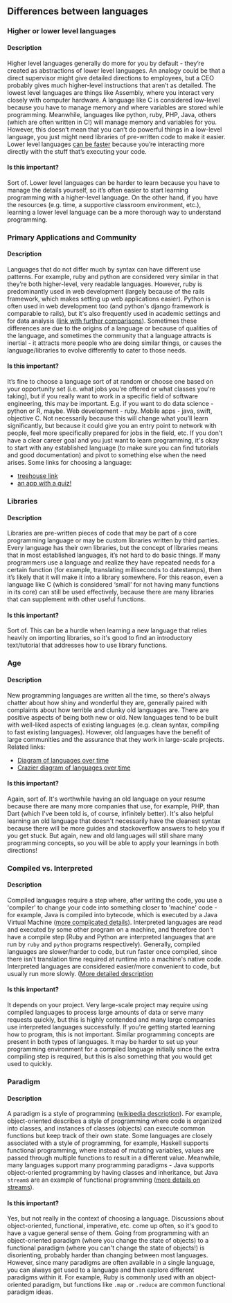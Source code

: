 ## Differences between languages

### Higher or lower level languages

#### Description
Higher level languages generally do more for you by default - they’re created as abstractions of lower level languages. An analogy could be that a direct supervisor might give detailed directions to employees, but a CEO probably gives much higher-level instructions that aren’t as detailed. The lowest level languages are things like Assembly, where you interact very closely with computer hardware. A language like C is considered low-level because you have to manage memory and where variables are stored while programming. Meanwhile, languages like python, ruby, PHP, Java, others (which are often written in C!) will manage memory and variables for you. However, this doesn’t mean that you can’t do powerful things in a low-level language, you just might need libraries of pre-written code to make it easier. Lower level languages [can be faster](https://medium.com/@LoopPerfect/why-are-low-level-languages-fast-and-high-level-languages-slow-9034c7e74da8) because you’re interacting more directly with the stuff that’s executing your code.

#### Is this important?
Sort of. Lower level languages can be harder to learn because you have to manage the details yourself, so it’s often easier to start learning programming with a higher-level language. On the other hand, if you have the resources (e.g. time, a supportive classroom environment, etc.), learning a lower level language can be a more thorough way to understand programming.

### Primary Applications and Community

#### Description
Languages that do not differ much by syntax can have different use patterns. For example, ruby and python are considered very similar in that they’re both higher-level, very readable languages. However, ruby is predominantly used in web development (largely because of the rails framework, which makes setting up web applications easier). Python is often used in web development too (and python's django framework is comparable to rails), but it's also frequently used in academic settings and for data analysis ([link with further comparisons](https://learn.onemonth.com/ruby-vs-python-4b030a408170)). Sometimes these differences are due to the origins of a language or because of qualities of the language, and sometimes the community that a language attracts is inertial - it attracts more people who are doing similar things, or causes the language/libraries to evolve differently to cater to those needs.

#### Is this important? 
It’s fine to choose a language sort of at random or choose one based on your opportunity set (i.e. what jobs you're offered or what classes you're taking), but if you really want to work in a specific field of software engineering, this may be important. E.g. if you want to do data science - python or R, maybe. Web development - ruby. Mobile apps - java, swift, objective C. Not necessarily because this will change what you’ll learn significantly, but because it could give you an entry point to network with people, feel more specifically prepared for jobs in the field, etc. If you don't have a clear career goal and you just want to learn programming, it's okay to start with any established language (to make sure you can find tutorials and good documentation) and pivot to something else when the need arises.
Some links for choosing a language:
- [treehouse link](http://blog.teamtreehouse.com/choose-programming-language)
- [an app with a quiz!](http://www.bestprogramminglanguagefor.me/)

### Libraries

#### Description
Libraries are pre-written pieces of code that may be part of a core programming language or may be custom libraries written by third parties. Every language has their own libraries, but the concept of libraries means that in most established languages, it’s not hard to do basic things. If many programmers use a language and realize they have repeated needs for a certain function (for example, translating milliseconds to datestamps), then it’s likely that it will make it into a library somewhere. For this reason, even a language like C (which is considered ‘small’ for not having many functions in its core) can still be used effectively, because there are many libraries that can supplement with other useful functions.

#### Is this important?
Sort of. This can be a hurdle when learning a new language that relies heavily on importing libraries, so it's good to find an introductory text/tutorial that addresses how to use library functions.

### Age

#### Description
New programming languages are written all the time, so there's always chatter about how shiny and wonderful they are, generally paired with complaints about how terrible and clunky old languages are. There are positive aspects of being both new or old. New languages tend to be built with well-liked aspects of existing languages (e.g. clean syntax, compiling to fast existing languages). However, old languages have the benefit of large communities and the assurance that they work in large-scale projects.
Related links:
- [Diagram of languages over time](http://rigaux.org/language-study/diagram-light.png)
- [Crazier diagram of languages over time](https://www.levenez.com/lang/)

#### Is this important?
Again, sort of. It's worthwhile having an old language on your resume because there are many more companies that use, for example, PHP, than Dart (which I've been told is, of course, infinitely better). It's also helpful learning an old language that doesn't necessarily have the cleanest syntax because there will be more guides and stackoverflow answers to help you if you get stuck. But again, new and old languages will still share many programming concepts, so you will be able to apply your learnings in both directions!

### Compiled vs. Interpreted

#### Description
Compiled languages require a step where, after writing the code, you use a 'compiler' to change your code into something closer to 'machine' code - for example, Java is compiled into bytecode, which is executed by a Java Virtual Machine ([more complicated details](https://stackoverflow.com/questions/1326071/is-java-a-compiled-or-an-interpreted-programming-language)). Interpreted languages are read and executed by some other program on a machine, and therefore don't have a compile step (Ruby and Python are interpreted languages that are run by `ruby` and `python` programs respectively). Generally, compiled languages are slower/harder to code, but run faster once compiled, since there isn't translation time required at runtime into a machine's native code. Interpreted languages are considered easier/more convenient to code, but usually run more slowly. ([More detailed description](https://stackoverflow.com/questions/3265357/compiled-vs-interpreted-languages)

#### Is this important?
It depends on your project. Very large-scale project may require using compiled languages to process large amounts of data or serve many requests quickly, but this is highly contended and many large companies use interpreted languages successfully. If you're getting started learning how to program, this is not important. Similar programming concepts are present in both types of languages. It may be harder to set up your programming environment for a compiled language initially since the extra compiling step is required, but this is also something that you would get used to quickly.

### Paradigm

#### Description
A paradigm is a style of programming ([wikipedia description](https://en.wikipedia.org/wiki/Programming_paradigm)). For example, object-oriented describes a style of programming where code is organized into classes, and instances of classes (objects) can execute common functions but keep track of their own state. Some languages are closely associated with a style of programming, for example, Haskell supports functional programming, where instead of mutating variables, values are passed through multiple functions to result in a different value. Meanwhile, many languages support many programming paradigms - Java supports object-oriented programming by having classes and inheritance, but Java `stream`s are an example of functional programming ([more details on streams](http://winterbe.com/posts/2014/07/31/java8-stream-tutorial-examples/)).

#### Is this important?
Yes, but not really in the context of choosing a language. Discussions about object-oriented, functional, imperative, etc. come up often, so it's good to have a vague general sense of them. Going from programming with an object-oriented paradigm (where you change the state of objects) to a functional paradigm (where you can't change the state of objects!) is disorienting, probably harder than changing between most languages. However, since many paradigms are often available in a single language, you can always get used to a language and then explore different paradigms within it. For example, Ruby is commonly used with an object-oriented paradigm, but functions like `.map` or `.reduce` are common functional paradigm ideas.

